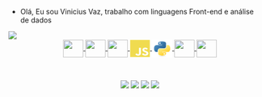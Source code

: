 - Olá, Eu sou Vinicius Vaz, trabalho com linguagens Front-end e análise de dados 
<div align="center">
  <a href="https://github.com/ViniciusVazSystem">
  <img align="left" height="180em" src="https://github-readme-stats.vercel.app/api?username=ViniciusVazSystem&show_icons=true&theme=github_dark&include_all_commits=true&count_private=true"/>
</div>
<div align="center" style="display: inline_block"><br>
  <img align="center" height="35" width="40" src="https://cdn.jsdelivr.net/gh/devicons/devicon/icons/html5/html5-plain-wordmark.svg">
  <img align="center" height="35" width="40" src="https://cdn.jsdelivr.net/gh/devicons/devicon/icons/css3/css3-plain-wordmark.svg">
  <img align="center" height="35" width="40" src="https://cdn.jsdelivr.net/gh/devicons/devicon/icons/bootstrap/bootstrap-plain-wordmark.svg">
  <img align="center" height="35" width="40" src="https://raw.githubusercontent.com/devicons/devicon/master/icons/javascript/javascript-plain.svg">
  <img align="center" height="35" width="40" src="https://raw.githubusercontent.com/devicons/devicon/master/icons/python/python-original.svg">
  <img align="center" height="35" width="40" src="https://cdn.jsdelivr.net/gh/devicons/devicon/icons/numpy/numpy-original.svg">
  <img align="center" height="35" width="40" src="https://cdn.jsdelivr.net/gh/devicons/devicon/icons/django/django-original.svg">
</div>
  
  ##
</br> 
<div align="center"> 
  <a href = "mailto:viniciusvazdossantos747@gmail.com"><img src="https://img.shields.io/badge/Windows-0078D6?style=for-the-badge&logo=windows&logoColor=white" target="_blank"></a>
  <a href="https://www.facebook.com/vinicius.santos.94695459" target="_blank"><img src="https://img.shields.io/badge/Facebook-1877F2?style=for-the-badge&logo=facebook&logoColor=white" target="_blank"></a>
  <a href = "mailto:viniciusvazdossantos747@gmail.com"><img src="https://img.shields.io/badge/-Gmail-%23333?style=for-the-badge&logo=gmail&logoColor=white" target="_blank"></a>
  <a href="https://www.linkedin.com/in/vinicius-vaz-531325b5/" target="_blank"><img src="https://img.shields.io/badge/-LinkedIn-%230077B5?style=for-the-badge&logo=linkedin&logoColor=white" target="_blank"></a> 
</div>

<!---
ViniciusVazSystem/ViniciusVazSystem is a ✨ special ✨ repository because its `README.md` (this file) appears on your GitHub profile.
You can click the Preview link to take a look at your changes.
--->
